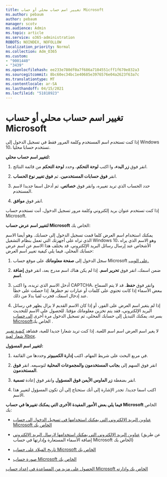 ```yaml
---
title: تغيير اسم حساب محلي أو حساب Microsoft
ms.author: pebaum
author: pebaum
manager: scotv
ms.audience: Admin
ms.topic: article
ms.service: o365-administration
ROBOTS: NOINDEX, NOFOLLOW
localization_priority: Normal
ms.collection: Adm_O365
ms.custom:
- "9001440"
- "3439"
ms.openlocfilehash: ee233e780df0a7f686a7104551cff1f670e832a3
ms.sourcegitcommit: 8bc60ec34bc1e40685e3976576e04a2623f63a7c
ms.translationtype: MT
ms.contentlocale: ar-SA
ms.lasthandoff: 04/15/2021
ms.locfileid: "51818923"
---
```

# <a name="change-the-name-of-a-local-account-or-a-microsoft-account"></a>تغيير اسم حساب محلي أو حساب Microsoft

إذا كنت تستخدم اسم المستخدم وكلمة المرور فقط في تسجيل الدخول إلى Windows 10، تستخدم حسابا محليا. 

**لتغيير اسم حساب محلي:**

1. انقر فوق **زر البدء،** وا اكتب **لوحة التحكم**، وحدد **لوحة التحكم** من قائمة النتائج.

2. انقر **فوق حسابات المستخدمين**، ثم **فوق تغيير نوع الحساب**.

3. حدد الحساب الذي تريد تغييره، وانقر فوق **خصائص**، ثم أدخل اسما جديدا لاسم المستخدم.

4. انقر فوق **موافق**.

إذا كنت تستخدم عنوان بريد إلكتروني وكلمة مرور تسجيل الدخول، أنت تستخدم حساب Microsoft.

**لتغيير اسم عرض حساب Microsoft** الخاص بك:

يمكنك استخدام اسم العرض كلما قمت تسجيل الدخول إلى حسابك. وهو أيضا الاسم الذي تراه على أجهزتك التي تعمل بنظام التشغيل Windows 10، وهو الاسم الذي يراه الأشخاص عند إرسال رسائل البريد الإلكتروني. قد يختلف هذا الاسم عن اسم عرض حسابك المحلي. فيما يلي كيفية تغيير اسم العرض:

1. سجل الدخول إلى **صفحة معلوماتك** على موقع حساب Microsoft [على الويب.](https://account.microsoft.com/)

2. ضمن اسمك، انقر فوق **تحرير اسم**. إذا لم يكن هناك اسم مدرج بعد، انقر فوق **إضافة اسم**. 

3. أدخل الاسم الذي تريده، وا اكتب CAPTCHA، وانقر فوق **حفظ**. قد لا يتم السماح ببعض الأسماء إذا كانت تحتوي على كلمات أو عبارات تم حظرها. إذا حصلت على خطأ عند إدخال اسمك، فجرب لقبا بدلا من ذلك.

4. إذا لم يتغير اسم العرض على الفور، أو إذا كان الاسم القديم لا يزال يظهر في رسائل البريد الإلكتروني، فقد يتم تخزين معلوماتك مؤقتا. للحصول على الاسم للتحديث بسرعة، يمكنك التبديل إلى حسابك المحلي، ثم تسجيل الدخول مرة أخرى [إلى حساب Microsoft](https://account.microsoft.com/)الخاص بك .

لا يغير اسم العرض اسم اسم اللعبة. إذا كنت تريد شعارا جديدا للعبة، فشاهد [كيفية تغيير شعار لعبة Xbox](https://support.xbox.com/id-ID/account-management/change-xbox-live-gamertag).

**لتغيير اسم المسؤول:**

1. في مربع البحث على شريط المهام، اكتب **إدارة الكمبيوتر** وحددها من القائمة.

2. انقر فوق السهم إلى **بجانب المستخدمون والمجموعات المحلية** لتوسيعه. انقر **فوق المستخدمون**.

3. انقر بضغطة **زر الماوس الأيمن فوق المسؤول** وانقر فوق إعادة **تسمية**.

4. اكتب اسما جديدا. تجدر الإشارة إلى أنك ستحتاج إلى أن تكون المسؤول لتغيير هذا الاسم.

**فيما يلي بعض الأمور المفيدة الأخرى التي يمكنك تغييرها في حساب Microsoft** الخاص بك:

- [عناوين البريد الإلكتروني التي يمكنك استخدامها في تسجيل الدخول إلى حساب Microsoft الخاص بك](https://support.microsoft.com/help/4026162)

- [عناوين البريد الإلكتروني التي يمكنك استخدامها لإرسال البريد الإلكتروني](https://support.microsoft.com/help/12407) (عن طريق إضافة الأسماء المستعارة وإدارتها في حساب Microsoft الخاص بك)

- [تاريخ الميلاد على حساب Microsoft الخاص بك](https://support.microsoft.com/help/12411)

- [صورة حساب Microsoft الخاص بك](https://support.microsoft.com/help/4026790)

[الحصول على مزيد من المساعدة في إعداد حساب Microsoft الخاص بك وإدارته](https://support.microsoft.com/hub/4294457/microsoft-account-help#manage-account)